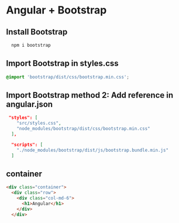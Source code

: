 # Angular + Bootstrap

## Install Bootstrap

```bash
  npm i bootstrap
```

## Import Bootstrap in styles.css

```css
@import 'bootstrap/dist/css/bootstrap.min.css';
```

## Import Bootstrap method 2: Add reference in angular.json

```json
 "styles": [
    "src/styles.css",
    "node_modules/bootstrap/dist/css/bootstrap.min.css"
  ],

  "scripts": [
    "./node_modules/bootstrap/dist/js/bootstrap.bundle.min.js"
  ]
```

## container

```html
<div class="container">
  <div class="row">
    <div class="col-md-6">
      <h1>Angular</h1>
    </div>
  </div>
```
